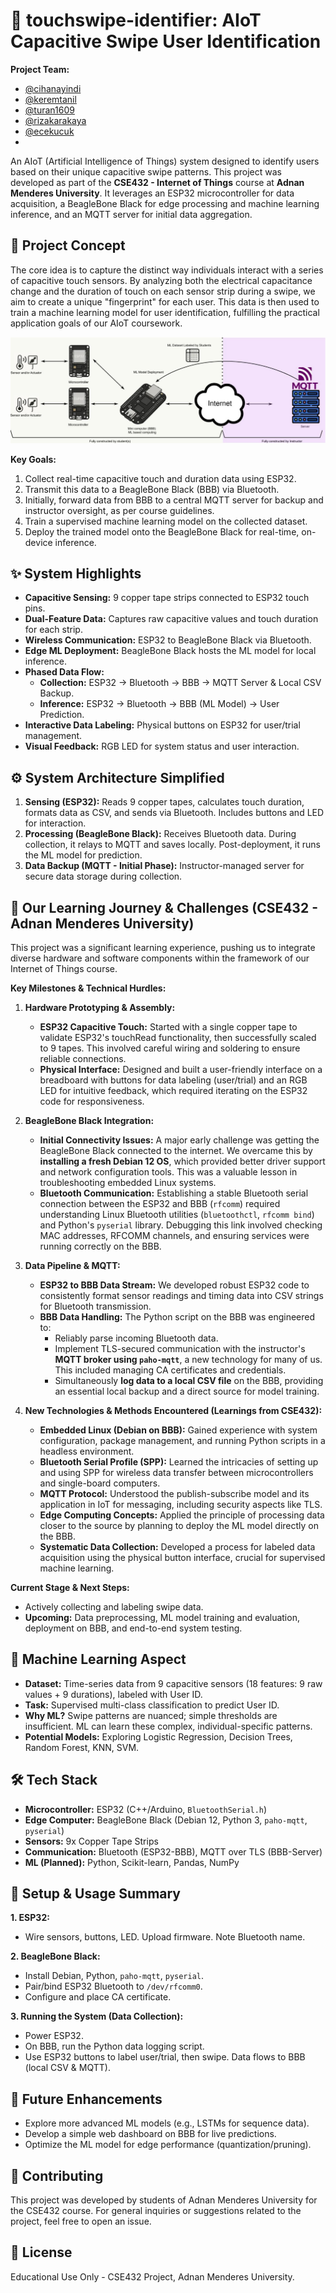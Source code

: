 # 👋 touchswipe-identifier: AIoT Capacitive Swipe User Identification

**Project Team:**
*   [@cihanayindi](https://github.com/cihanayindi)
*   [@keremtanil](https://github.com/keremtanil)
*   [@turan1609](https://github.com/turan1609)
*   [@rizakarakaya](https://github.com/rizakarakaya)
*   [@ecekucuk](https://www.linkedin.com/in/ece-k%C3%BC%C3%A7%C3%BCk-04ab08263/)
*   
An AIoT (Artificial Intelligence of Things) system designed to identify users based on their unique capacitive swipe patterns. This project was developed as part of the **CSE432 - Internet of Things** course at **Adnan Menderes University**. It leverages an ESP32 microcontroller for data acquisition, a BeagleBone Black for edge processing and machine learning inference, and an MQTT server for initial data aggregation.

## 📜 Project Concept

The core idea is to capture the distinct way individuals interact with a series of capacitive touch sensors. By analyzing both the electrical capacitance change and the duration of touch on each sensor strip during a swipe, we aim to create a unique "fingerprint" for each user. This data is then used to train a machine learning model for user identification, fulfilling the practical application goals of our AIoT coursework.

![System Schema](images/schema.png)

**Key Goals:**
1.  Collect real-time capacitive touch and duration data using ESP32.
2.  Transmit this data to a BeagleBone Black (BBB) via Bluetooth.
3.  Initially, forward data from BBB to a central MQTT server for backup and instructor oversight, as per course guidelines.
4.  Train a supervised machine learning model on the collected dataset.
5.  Deploy the trained model onto the BeagleBone Black for real-time, on-device inference.

## ✨ System Highlights

*   **Capacitive Sensing:** 9 copper tape strips connected to ESP32 touch pins.
*   **Dual-Feature Data:** Captures raw capacitive values and touch duration for each strip.
*   **Wireless Communication:** ESP32 to BeagleBone Black via Bluetooth.
*   **Edge ML Deployment:** BeagleBone Black hosts the ML model for local inference.
*   **Phased Data Flow:**
    *   **Collection:** ESP32 → Bluetooth → BBB → MQTT Server & Local CSV Backup.
    *   **Inference:** ESP32 → Bluetooth → BBB (ML Model) → User Prediction.
*   **Interactive Data Labeling:** Physical buttons on ESP32 for user/trial management.
*   **Visual Feedback:** RGB LED for system status and user interaction.

## ⚙️ System Architecture Simplified

1.  **Sensing (ESP32):** Reads 9 copper tapes, calculates touch duration, formats data as CSV, and sends via Bluetooth. Includes buttons and LED for interaction.
2.  **Processing (BeagleBone Black):** Receives Bluetooth data. During collection, it relays to MQTT and saves locally. Post-deployment, it runs the ML model for prediction.
3.  **Data Backup (MQTT - Initial Phase):** Instructor-managed server for secure data storage during collection.

## 🚀 Our Learning Journey & Challenges (CSE432 - Adnan Menderes University)

This project was a significant learning experience, pushing us to integrate diverse hardware and software components within the framework of our Internet of Things course.

**Key Milestones & Technical Hurdles:**

1.  **Hardware Prototyping & Assembly:**
    *   **ESP32 Capacitive Touch:** Started with a single copper tape to validate ESP32's touchRead functionality, then successfully scaled to 9 tapes. This involved careful wiring and soldering to ensure reliable connections.
    *   **Physical Interface:** Designed and built a user-friendly interface on a breadboard with buttons for data labeling (user/trial) and an RGB LED for intuitive feedback, which required iterating on the ESP32 code for responsiveness.

2.  **BeagleBone Black Integration:**
    *   **Initial Connectivity Issues:** A major early challenge was getting the BeagleBone Black connected to the internet. We overcame this by **installing a fresh Debian 12 OS**, which provided better driver support and network configuration tools. This was a valuable lesson in troubleshooting embedded Linux systems.
    *   **Bluetooth Communication:** Establishing a stable Bluetooth serial connection between the ESP32 and BBB (`rfcomm`) required understanding Linux Bluetooth utilities (`bluetoothctl`, `rfcomm bind`) and Python's `pyserial` library. Debugging this link involved checking MAC addresses, RFCOMM channels, and ensuring services were running correctly on the BBB.

3.  **Data Pipeline & MQTT:**
    *   **ESP32 to BBB Data Stream:** We developed robust ESP32 code to consistently format sensor readings and timing data into CSV strings for Bluetooth transmission.
    *   **BBB Data Handling:** The Python script on the BBB was engineered to:
        *   Reliably parse incoming Bluetooth data.
        *   Implement TLS-secured communication with the instructor's **MQTT broker using `paho-mqtt`**, a new technology for many of us. This included managing CA certificates and credentials.
        *   Simultaneously **log data to a local CSV file** on the BBB, providing an essential local backup and a direct source for model training.

4.  **New Technologies & Methods Encountered (Learnings from CSE432):**
    *   **Embedded Linux (Debian on BBB):** Gained experience with system configuration, package management, and running Python scripts in a headless environment.
    *   **Bluetooth Serial Profile (SPP):** Learned the intricacies of setting up and using SPP for wireless data transfer between microcontrollers and single-board computers.
    *   **MQTT Protocol:** Understood the publish-subscribe model and its application in IoT for messaging, including security aspects like TLS.
    *   **Edge Computing Concepts:** Applied the principle of processing data closer to the source by planning to deploy the ML model directly on the BBB.
    *   **Systematic Data Collection:** Developed a process for labeled data acquisition using the physical button interface, crucial for supervised machine learning.

**Current Stage & Next Steps:**
*   Actively collecting and labeling swipe data.
*   **Upcoming:** Data preprocessing, ML model training and evaluation, deployment on BBB, and end-to-end system testing.

## 🧠 Machine Learning Aspect

*   **Dataset:** Time-series data from 9 capacitive sensors (18 features: 9 raw values + 9 durations), labeled with User ID.
*   **Task:** Supervised multi-class classification to predict User ID.
*   **Why ML?** Swipe patterns are nuanced; simple thresholds are insufficient. ML can learn these complex, individual-specific patterns.
*   **Potential Models:** Exploring Logistic Regression, Decision Trees, Random Forest, KNN, SVM.

## 🛠️ Tech Stack

*   **Microcontroller:** ESP32 (C++/Arduino, `BluetoothSerial.h`)
*   **Edge Computer:** BeagleBone Black (Debian 12, Python 3, `paho-mqtt`, `pyserial`)
*   **Sensors:** 9x Copper Tape Strips
*   **Communication:** Bluetooth (ESP32-BBB), MQTT over TLS (BBB-Server)
*   **ML (Planned):** Python, Scikit-learn, Pandas, NumPy

## 🔧 Setup & Usage Summary

**1. ESP32:**
   *   Wire sensors, buttons, LED. Upload firmware. Note Bluetooth name.

**2. BeagleBone Black:**
   *   Install Debian, Python, `paho-mqtt`, `pyserial`.
   *   Pair/bind ESP32 Bluetooth to `/dev/rfcomm0`.
   *   Configure and place CA certificate.

**3. Running the System (Data Collection):**
   *   Power ESP32.
   *   On BBB, run the Python data logging script.
   *   Use ESP32 buttons to label user/trial, then swipe. Data flows to BBB (local CSV & MQTT).

## 🔮 Future Enhancements

*   Explore more advanced ML models (e.g., LSTMs for sequence data).
*   Develop a simple web dashboard on BBB for live predictions.
*   Optimize the ML model for edge performance (quantization/pruning).

## 🤝 Contributing

This project was developed by students of Adnan Menderes University for the CSE432 course. For general inquiries or suggestions related to the project, feel free to open an issue.

## 📝 License

Educational Use Only - CSE432 Project, Adnan Menderes University.
